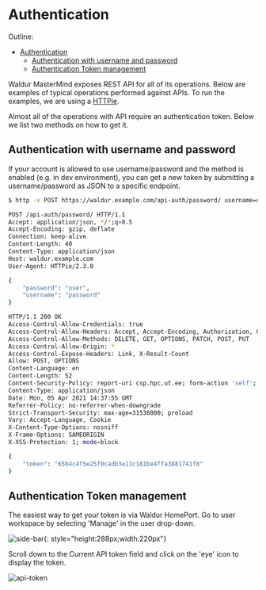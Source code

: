 # Authentication

Outline:

- [Authentication](#authentication)
  - [Authentication with username and password](#authentication-with-username-and-password)
  - [Authentication Token management](#authentication-token-management)

Waldur MasterMind exposes REST API for all of its operations. Below are examples of typical operations performed against APIs. To run the examples, we are using a [HTTPie](https://httpie.org/).

Almost all of the operations with API require an authentication token. Below we list two methods on how to get it.

## Authentication with username and password

If your account is allowed to use username/password and the method is enabled (e.g. in dev environment), you can get a new token by submitting a username/password as JSON to a specific endpoint.

```bash
$ http -v POST https://waldur.example.com/api-auth/password/ username=user password=password

POST /api-auth/password/ HTTP/1.1
Accept: application/json, */*;q=0.5
Accept-Encoding: gzip, deflate
Connection: keep-alive
Content-Length: 40
Content-Type: application/json
Host: waldur.example.com
User-Agent: HTTPie/2.3.0

{
    "password": "user",
    "username": "password"
}

HTTP/1.1 200 OK
Access-Control-Allow-Credentials: true
Access-Control-Allow-Headers: Accept, Accept-Encoding, Authorization, Content-Type, Origin, User-Agent, X-CSRFToken, X-Requested-With
Access-Control-Allow-Methods: DELETE, GET, OPTIONS, PATCH, POST, PUT
Access-Control-Allow-Origin: *
Access-Control-Expose-Headers: Link, X-Result-Count
Allow: POST, OPTIONS
Content-Language: en
Content-Length: 52
Content-Security-Policy: report-uri csp.hpc.ut.ee; form-action 'self';
Content-Type: application/json
Date: Mon, 05 Apr 2021 14:37:55 GMT
Referrer-Policy: no-referrer-when-downgrade
Strict-Transport-Security: max-age=31536000; preload
Vary: Accept-Language, Cookie
X-Content-Type-Options: nosniff
X-Frame-Options: SAMEORIGIN
X-XSS-Protection: 1; mode=block

{
    "token": "65b4c4f5e25f0cadb3e11c181be4ffa3881741f8"
}
```

## Authentication Token management

The easiest way to get your token is via Waldur HomePort. Go to user workspace by selecting 'Manage' in the user drop-down.

![side-bar](img/side-bar.png){: style="height:288px;width:220px"}

Scroll down to the Current API token field and click on the 'eye' icon to display the token.

![api-token](img/api-token.png)
